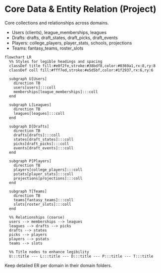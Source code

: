 # Core Data & Entity Relation (Project)

Core collections and relationships across domains.

- Users (clients), league_memberships, leagues
- Drafts: drafts, draft_states, draft_picks, draft_events
- Players: college_players, player_stats, schools, projections
- Teams: fantasy_teams, roster_slots

```mermaid
flowchart LR
  %% Styles for legible headings and spacing
  classDef title fill:#e0f2fe,stroke:#38bdf8,color:#0369a1,rx:8,ry:8
  classDef coll fill:#fff7ed,stroke:#e5d5bf,color:#1f2937,rx:6,ry:6

  subgraph U[Users]
    direction TB
    users[users]:::coll
    memberships[league_memberships]:::coll
  end

  subgraph L[Leagues]
    direction TB
    leagues[leagues]:::coll
  end

  subgraph D[Drafts]
    direction TB
    drafts[drafts]:::coll
    states[draft_states]:::coll
    picks[draft_picks]:::coll
    events[draft_events]:::coll
  end

  subgraph P[Players]
    direction TB
    players[college_players]:::coll
    pstats[player_stats]:::coll
    projections[projections]:::coll
  end

  subgraph T[Teams]
    direction TB
    teams[fantasy_teams]:::coll
    slots[roster_slots]:::coll
  end

  %% Relationships (coarse)
  users --> memberships --> leagues
  leagues --> drafts --> picks
  drafts --> states
  picks --> players
  players --> pstats
  teams --> slots

  %% Title nodes to enhance legibility
  U:::title --- L:::title --- D:::title --- P:::title --- T:::title
```

Keep detailed ER per domain in their domain folders.
